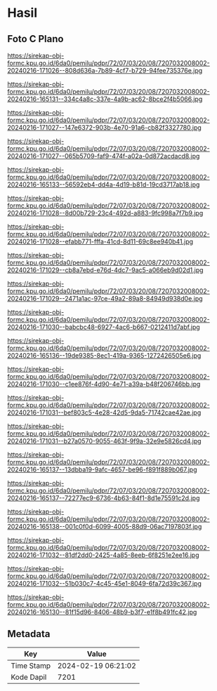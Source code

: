 # Hasil

## Foto C Plano

https://sirekap-obj-formc.kpu.go.id/6da0/pemilu/pdpr/72/07/03/20/08/7207032008002-20240216-171026--808d636a-7b89-4cf7-b729-94fee735376e.jpg

https://sirekap-obj-formc.kpu.go.id/6da0/pemilu/pdpr/72/07/03/20/08/7207032008002-20240216-165131--334c4a8c-337e-4a9b-ac62-8bce2f4b5066.jpg

https://sirekap-obj-formc.kpu.go.id/6da0/pemilu/pdpr/72/07/03/20/08/7207032008002-20240216-171027--147e6372-903b-4e70-91a6-cb82f3327780.jpg

https://sirekap-obj-formc.kpu.go.id/6da0/pemilu/pdpr/72/07/03/20/08/7207032008002-20240216-171027--065b5709-faf9-474f-a02a-0d872acdacd8.jpg

https://sirekap-obj-formc.kpu.go.id/6da0/pemilu/pdpr/72/07/03/20/08/7207032008002-20240216-165133--56592eb4-dd4a-4d19-b81d-19cd3717ab18.jpg

https://sirekap-obj-formc.kpu.go.id/6da0/pemilu/pdpr/72/07/03/20/08/7207032008002-20240216-171028--8d00b729-23c4-492d-a883-9fc998a7f7b9.jpg

https://sirekap-obj-formc.kpu.go.id/6da0/pemilu/pdpr/72/07/03/20/08/7207032008002-20240216-171028--efabb771-fffa-41cd-8d11-69c8ee940b41.jpg

https://sirekap-obj-formc.kpu.go.id/6da0/pemilu/pdpr/72/07/03/20/08/7207032008002-20240216-171029--cb8a7ebd-e76d-4dc7-9ac5-a066eb9d02d1.jpg

https://sirekap-obj-formc.kpu.go.id/6da0/pemilu/pdpr/72/07/03/20/08/7207032008002-20240216-171029--2471a1ac-97ce-49a2-89a8-84949d938d0e.jpg

https://sirekap-obj-formc.kpu.go.id/6da0/pemilu/pdpr/72/07/03/20/08/7207032008002-20240216-171030--babcbc48-6927-4ac6-b667-0212411d7abf.jpg

https://sirekap-obj-formc.kpu.go.id/6da0/pemilu/pdpr/72/07/03/20/08/7207032008002-20240216-165136--19de9385-8ec1-419a-9365-1272426505e6.jpg

https://sirekap-obj-formc.kpu.go.id/6da0/pemilu/pdpr/72/07/03/20/08/7207032008002-20240216-171030--c1ee876f-4d90-4e71-a39a-b48f206746bb.jpg

https://sirekap-obj-formc.kpu.go.id/6da0/pemilu/pdpr/72/07/03/20/08/7207032008002-20240216-171031--bef803c5-4e28-42d5-9da5-71742cae42ae.jpg

https://sirekap-obj-formc.kpu.go.id/6da0/pemilu/pdpr/72/07/03/20/08/7207032008002-20240216-171031--b27a0570-9055-463f-9f9a-32e9e5826cd4.jpg

https://sirekap-obj-formc.kpu.go.id/6da0/pemilu/pdpr/72/07/03/20/08/7207032008002-20240216-165137--13dbba19-9afc-4657-be96-f891f889b067.jpg

https://sirekap-obj-formc.kpu.go.id/6da0/pemilu/pdpr/72/07/03/20/08/7207032008002-20240216-165137--72277ec9-6736-4b63-84f1-8d1e75591c2d.jpg

https://sirekap-obj-formc.kpu.go.id/6da0/pemilu/pdpr/72/07/03/20/08/7207032008002-20240216-165138--001c0f0d-6099-4005-88d9-06ac7197803f.jpg

https://sirekap-obj-formc.kpu.go.id/6da0/pemilu/pdpr/72/07/03/20/08/7207032008002-20240216-171032--81df2dd0-2425-4a85-8eeb-6f8251e2ee16.jpg

https://sirekap-obj-formc.kpu.go.id/6da0/pemilu/pdpr/72/07/03/20/08/7207032008002-20240216-171032--51b030c7-4c45-45e1-8049-6fa72d39c367.jpg

https://sirekap-obj-formc.kpu.go.id/6da0/pemilu/pdpr/72/07/03/20/08/7207032008002-20240216-165130--81f15d96-8406-48b9-b3f7-e1f8b491fc42.jpg


## Metadata

| Key        | Value               |
| ---------- | ------------------- |
| Time Stamp | 2024-02-19 06:21:02 |
| Kode Dapil | 7201                |



